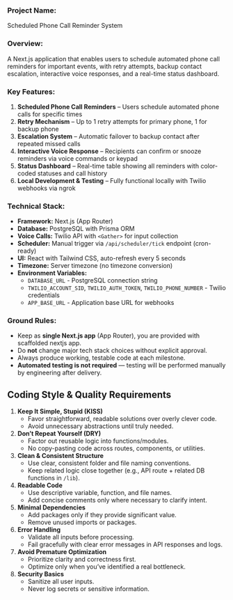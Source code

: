 ### **Project Name:**

Scheduled Phone Call Reminder System

### **Overview:**

A Next.js application that enables users to schedule automated phone call reminders for important events, with retry attempts, backup contact escalation, interactive
voice responses, and a real-time status dashboard.

### **Key Features:**

1. **Scheduled Phone Call Reminders** – Users schedule automated phone calls for specific times
2. **Retry Mechanism** – Up to 1 retry attempts for primary phone, 1 for backup phone
3. **Escalation System** – Automatic failover to backup contact after repeated missed calls
4. **Interactive Voice Response** – Recipients can confirm or snooze reminders via voice commands or keypad
5. **Status Dashboard** – Real-time table showing all reminders with color-coded statuses and call history
6. **Local Development & Testing** – Fully functional locally with Twilio webhooks via ngrok

### **Technical Stack:**

- **Framework:** Next.js (App Router)
- **Database:** PostgreSQL with Prisma ORM
- **Voice Calls:** Twilio API with `<Gather>` for input collection
- **Scheduler:** Manual trigger via `/api/scheduler/tick` endpoint (cron-ready)
- **UI:** React with Tailwind CSS, auto-refresh every 5 seconds
- **Timezone:** Server timezone (no timezone conversion)
- **Environment Variables:**
  - `DATABASE_URL` - PostgreSQL connection string
  - `TWILIO_ACCOUNT_SID`, `TWILIO_AUTH_TOKEN`, `TWILIO_PHONE_NUMBER` - Twilio credentials
  - `APP_BASE_URL` - Application base URL for webhooks

### **Ground Rules:**

- Keep as **single Next.js app** (App Router), you are provided with scaffolded nextjs app.
- Do **not** change major tech stack choices without explicit approval.
- Always produce working, testable code at each milestone.
- **Automated testing is not required** — testing will be performed manually by engineering after delivery.

## **Coding Style & Quality Requirements**

1. **Keep It Simple, Stupid (KISS)**
   - Favor straightforward, readable solutions over overly clever code.
   - Avoid unnecessary abstractions until truly needed.
2. **Don’t Repeat Yourself (DRY)**
   - Factor out reusable logic into functions/modules.
   - No copy-pasting code across routes, components, or utilities.
3. **Clean & Consistent Structure**
   - Use clear, consistent folder and file naming conventions.
   - Keep related logic close together (e.g., API route + related DB functions in `/lib`).
4. **Readable Code**
   - Use descriptive variable, function, and file names.
   - Add concise comments only where necessary to clarify intent.
5. **Minimal Dependencies**
   - Add packages only if they provide significant value.
   - Remove unused imports or packages.
6. **Error Handling**
   - Validate all inputs before processing.
   - Fail gracefully with clear error messages in API responses and logs.
7. **Avoid Premature Optimization**
   - Prioritize clarity and correctness first.
   - Optimize only when you’ve identified a real bottleneck.
8. **Security Basics**
   - Sanitize all user inputs.
   - Never log secrets or sensitive information.

